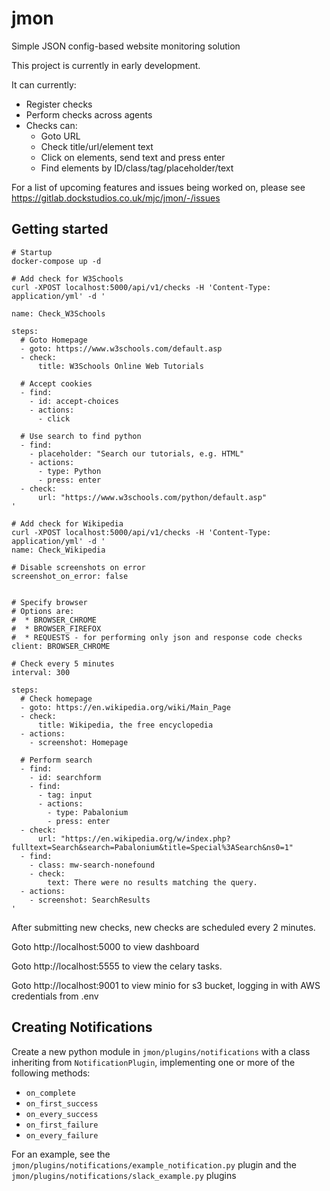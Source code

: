 # jmon

Simple JSON config-based website monitoring solution

This project is currently in early development.

It can currently:
 * Register checks
 * Perform checks across agents
 * Checks can:
   * Goto URL
   * Check title/url/element text
   * Click on elements, send text and press enter
   * Find elements by ID/class/tag/placeholder/text

For a list of upcoming features and issues being worked on, please see https://gitlab.dockstudios.co.uk/mjc/jmon/-/issues

## Getting started

```
# Startup
docker-compose up -d

# Add check for W3Schools
curl -XPOST localhost:5000/api/v1/checks -H 'Content-Type: application/yml' -d '

name: Check_W3Schools

steps:
  # Goto Homepage
  - goto: https://www.w3schools.com/default.asp
  - check:
      title: W3Schools Online Web Tutorials

  # Accept cookies
  - find:
    - id: accept-choices
    - actions:
      - click

  # Use search to find python
  - find:
    - placeholder: "Search our tutorials, e.g. HTML"
    - actions:
      - type: Python
      - press: enter
  - check:
      url: "https://www.w3schools.com/python/default.asp"
'

# Add check for Wikipedia
curl -XPOST localhost:5000/api/v1/checks -H 'Content-Type: application/yml' -d '
name: Check_Wikipedia

# Disable screenshots on error
screenshot_on_error: false


# Specify browser
# Options are:
#  * BROWSER_CHROME
#  * BROWSER_FIREFOX
#  * REQUESTS - for performing only json and response code checks
client: BROWSER_CHROME

# Check every 5 minutes
interval: 300

steps:
  # Check homepage
  - goto: https://en.wikipedia.org/wiki/Main_Page
  - check:
      title: Wikipedia, the free encyclopedia
  - actions:
    - screenshot: Homepage

  # Perform search
  - find:
    - id: searchform
    - find:
      - tag: input
      - actions:
        - type: Pabalonium
        - press: enter
  - check:
      url: "https://en.wikipedia.org/w/index.php?fulltext=Search&search=Pabalonium&title=Special%3ASearch&ns0=1"
  - find:
    - class: mw-search-nonefound
    - check:
        text: There were no results matching the query.
  - actions:
    - screenshot: SearchResults
'
```

After submitting new checks, new checks are scheduled every 2 minutes.

Goto http://localhost:5000 to view dashboard

Goto http://localhost:5555 to view the celary tasks.

Goto http://localhost:9001 to view minio for s3 bucket, logging in with AWS credentials from .env


## Creating Notifications

Create a new python module in `jmon/plugins/notifications` with a class inheriting from `NotificationPlugin`, implementing one or more of the following methods:
 * `on_complete`
 * `on_first_success`
 * `on_every_success`
 * `on_first_failure`
 * `on_every_failure`

For an example, see the `jmon/plugins/notifications/example_notification.py` plugin and the `jmon/plugins/notifications/slack_example.py` plugins

